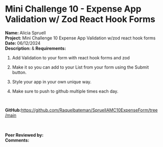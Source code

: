 # <b>Mini Challenge 10 - Expense App Validation w/ Zod React Hook Forms</b>


<b>Name: </b> Alicia Spruell<br>
<b>Project: </b>Mini Challenge 10 Expense App Validation w/zod react hook forms<br>
<b>Date: </b> 06/12/2024 <br>
<strong>Description: </strong> & <b>Requirements: </b><br>

1. Add Validation to your form with react hook forms and zod

2. Make it so you can add  to your List from your form using the Submit button.

3. Style your app in your own unique way.

4. Make sure to push to github multiple times each day.
<br>

<b>GitHub:</b>https://github.com/Raquelbateman/SpruellAMC10ExpenseForm/tree/main<br><br>
<br>


<b>Peer Reviewed by: </b> <br>
<b>Comments: </b>  
